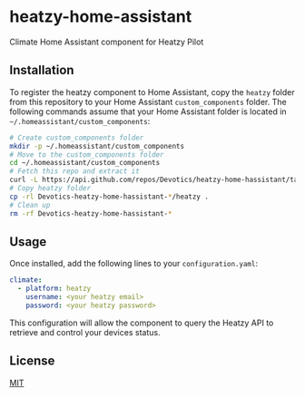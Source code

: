 # heatzy-home-assistant

Climate Home Assistant component for Heatzy Pilot

## Installation

To register the heatzy component to Home Assistant, copy the `heatzy` folder from this repository to your Home Assistant `custom_components` folder.
The following commands assume that your Home Assistant folder is located in `~/.homeassistant/custom_components`:

```bash
# Create custom_components folder
mkdir -p ~/.homeassistant/custom_components
# Move to the custom_components folder
cd ~/.homeassistant/custom_components
# Fetch this repo and extract it
curl -L https://api.github.com/repos/Devotics/heatzy-home-hassistant/tarball/master | tar -xz
# Copy heatzy folder
cp -rl Devotics-heatzy-home-hassistant-*/heatzy .
# Clean up
rm -rf Devotics-heatzy-home-hassistant-*
```

## Usage

Once installed, add the following lines to your `configuration.yaml`:
```yaml
climate:
  - platform: heatzy
    username: <your heatzy email>
    password: <your heatzy password>
```
This configuration will allow the component to query the Heatzy API to retrieve and control your devices status.

## License

[MIT](https://oss.ninja/mit/devotics)